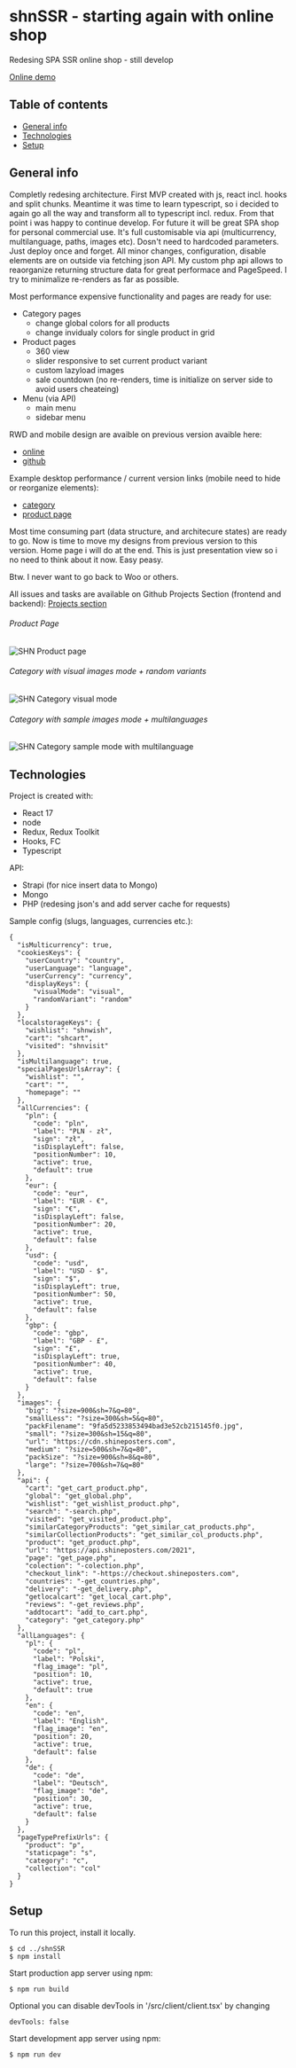 # shnSSR - starting again with online shop
Redesing SPA SSR online shop - still develop

[Online demo](http://beta3.shineposters.com)

## Table of contents
* [General info](#general-info)
* [Technologies](#technologies)
* [Setup](#setup)

## General info
Completly redesing architecture. First MVP created with js, react incl. hooks and split chunks. Meantime it was time to learn typescript, so i decided to again go all the way and transform all to typescript incl. redux. From that point i was happy to continue develop. For future it will be great SPA shop for personal commercial use. It's full customisable via api (multicurrency, multilanguage, paths, images etc). Dosn't need to hardcoded parameters. Just deploy once and forget. All minor changes, configuration, disable elements are on outside via fetching json API. My custom php api allows to reaorganize returning structure data for great performace and PageSpeed. I try to minimalize re-renders as far as possible.

Most performance expensive functionality and pages are ready for use:
* Category pages
	- change global colors for all products
	- change invidualy colors for single product in grid 
* Product pages
	- 360 view
	- slider responsive to set current product variant
	- custom lazyload images
	- sale countdown (no re-renders, time is initialize on server side to avoid users cheateing)
* Menu (via API)
	- main menu
	- sidebar menu

RWD and mobile design are avaible on previous version avaible here:
* [online](http://beta2.shineposters.com)
* [github](https://github.com/pietroczuk/shn)

Example desktop performance / current version links (mobile need to hide or reorganize elements):
* [category](https://pagespeed.web.dev/report?url=http%3A%2F%2Fbeta3.shineposters.com%2Fpl%2Fc%2Fdla-niej%2F&form_factor=desktop)
* [product page](https://pagespeed.web.dev/report?url=http%3A%2F%2Fbeta3.shineposters.com%2Fpl%2Fp%2Fplakat-when-something-is-important-enought-elon-musk%2F%3F5c7e89a680acee0ad6dffa43&form_factor=desktop)

Most time consuming part (data structure, and architecure states) are ready to go. Now is time to move my designs from previous version to this version. Home page i will do at the end. This is just presentation view so i no need to think about it now. Easy peasy.

Btw. I never want to go back to Woo or others.

All issues and tasks are available on Github Projects Section (frontend and backend):
[Projects section](https://github.com/pietroczuk/shnSSR/projects?type=classic)

###### Product Page
![SHN Product page](https://raw.githubusercontent.com/pietroczuk/pietroczuk/main/images/shn-productpage.jpg)
###### Category with visual images mode + random variants
![SHN Category visual mode](https://raw.githubusercontent.com/pietroczuk/pietroczuk/main/images/shn-categorypage-visualmode.jpg)
###### Category with sample images mode + multilanguages
![SHN Category sample mode with multilanguage](https://raw.githubusercontent.com/pietroczuk/pietroczuk/main/images/shn-categorypage-multilanguage-simplemode.jpg)

## Technologies
Project is created with:
* React 17
* node
* Redux, Redux Toolkit
* Hooks, FC
* Typescript

API:
* Strapi (for nice insert data to Mongo)
* Mongo
* PHP (redesing json's and add server cache for requests)

Sample config (slugs, languages, currencies etc.):

```
{
  "isMulticurrency": true,
  "cookiesKeys": {
    "userCountry": "country",
    "userLanguage": "language",
    "userCurrency": "currency",
    "displayKeys": {
      "visualMode": "visual",
      "randomVariant": "random"
    }
  },
  "localstorageKeys": {
    "wishlist": "shnwish",
    "cart": "shcart",
    "visited": "shnvisit"
  },
  "isMultilanguage": true,
  "specialPagesUrlsArray": {
    "wishlist": "",
    "cart": "",
    "homepage": ""
  },
  "allCurrencies": {
    "pln": {
      "code": "pln",
      "label": "PLN - zł",
      "sign": "zł",
      "isDisplayLeft": false,
      "positionNumber": 10,
      "active": true,
      "default": true
    },
    "eur": {
      "code": "eur",
      "label": "EUR - €",
      "sign": "€",
      "isDisplayLeft": false,
      "positionNumber": 20,
      "active": true,
      "default": false
    },
    "usd": {
      "code": "usd",
      "label": "USD - $",
      "sign": "$",
      "isDisplayLeft": true,
      "positionNumber": 50,
      "active": true,
      "default": false
    },
    "gbp": {
      "code": "gbp",
      "label": "GBP - £",
      "sign": "£",
      "isDisplayLeft": true,
      "positionNumber": 40,
      "active": true,
      "default": false
    }
  },
  "images": {
    "big": "?size=900&sh=7&q=80",
    "smallLess": "?size=300&sh=5&q=80",
    "packFilename": "9fa5d5233853494bad3e52cb215145f0.jpg",
    "small": "?size=300&sh=15&q=80",
    "url": "https://cdn.shineposters.com",
    "medium": "?size=500&sh=7&q=80",
    "packSize": "?size=900&sh=8&q=80",
    "large": "?size=700&sh=7&q=80"
  },
  "api": {
    "cart": "get_cart_product.php",
    "global": "get_global.php",
    "wishlist": "get_wishlist_product.php",
    "search": "-search.php",
    "visited": "get_visited_product.php",
    "similarCategoryProducts": "get_similar_cat_products.php",
    "similarCollectionProducts": "get_similar_col_products.php",
    "product": "get_product.php",
    "url": "https://api.shineposters.com/2021",
    "page": "get_page.php",
    "colection": "-colection.php",
    "checkout_link": "-https://checkout.shineposters.com",
    "countries": "-get_countries.php",
    "delivery": "-get_delivery.php",
    "getlocalcart": "get_local_cart.php",
    "reviews": "-get_reviews.php",
    "addtocart": "add_to_cart.php",
    "category": "get_category.php"
  },
  "allLanguages": {
    "pl": {
      "code": "pl",
      "label": "Polski",
      "flag_image": "pl",
      "position": 10,
      "active": true,
      "default": true
    },
    "en": {
      "code": "en",
      "label": "English",
      "flag_image": "en",
      "position": 20,
      "active": true,
      "default": false
    },
    "de": {
      "code": "de",
      "label": "Deutsch",
      "flag_image": "de",
      "position": 30,
      "active": true,
      "default": false
    }
  },
  "pageTypePrefixUrls": {
    "product": "p",
    "staticpage": "s",
    "category": "c",
    "collection": "col"
  }
}
```
	
## Setup
To run this project, install it locally.

```
$ cd ../shnSSR
$ npm install
```

Start production app server using npm:

```
$ npm run build
```
Optional you can disable devTools in '/src/client/client.tsx' by changing
```
devTools: false
```


Start development app server using npm:

```
$ npm run dev
```

